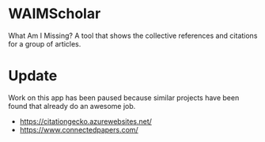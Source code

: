 # WAIMScholar
What Am I Missing? A tool that shows the collective references and citations for a group of articles.

# Update
Work on this app has been paused because similar projects have been found that already do an awesome job.

- https://citationgecko.azurewebsites.net/
- https://www.connectedpapers.com/
